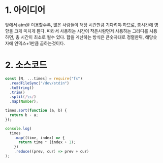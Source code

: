 # 1. 아이디어

앞에서 atm을 이용할수록, 많은 사람들이 해당 시간만큼 기다려야 하므로, 총시간에 영향을 크게 미치게 된다. 따라서 사용하는 시간이 작은사람먼저 사용하는 그리디를 사용하면, 총 시간이 최소로 될수 있다. 합을 계산하는 방식은 큰숫자대로 정렬한뒤, 해당숫자에 인덱스+1만큼 곱하는것이다.

# 2. 소스코드

```javascript
const [N, ...times] = require("fs")
  .readFileSync("/dev/stdin")
  .toString()
  .trim()
  .split(/\s/)
  .map(Number);

times.sort(function (a, b) {
  return b - a;
});

console.log(
  times
    .map((time, index) => {
      return time * (index + 1);
    })
    .reduce((prev, cur) => prev + cur)
);
```
